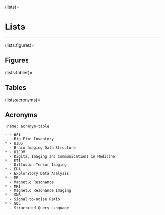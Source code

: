 (lists)=
# Lists

<hr>

(lists:figures)=
## Figures

(lists:tables)=
## Tables


(lists:acronyms)=
## Acronyms

```{list-table} Acronyms
:name: acronym-table

* - BFI
  - Big Five Inventory
* - BIDS
  - Brain Imaging Data Structure
* - DICOM
  - Digital Imaging and Communications in Medicine
* - DTI
  - Diffusion Tensor Imaging
* - EDA
  - Exploratory Data Analysis
* - MR
  - Magnetic Resonance
* - MRI
  - Magnetic Resonance Imaging
* - SNR
  - Signal-to-noise Ratio
* - SQL
  - Structured Query Language
```

<!-- Another format:

BIDS
: Brain Imaging Data Structure

BFI
: Big Five Inventory

DICOM
: Digital Imaging and Communications in Medicine

DTI
: Diffusion Tensor Imaging

EDA
: Exploratory Data Analysis

MR
: Magnetic Resonance

MRI
: Magnetic Resonance Imaging

SNR
: Signal-to-noise Ratio

SQL
: Structured Query Language -->